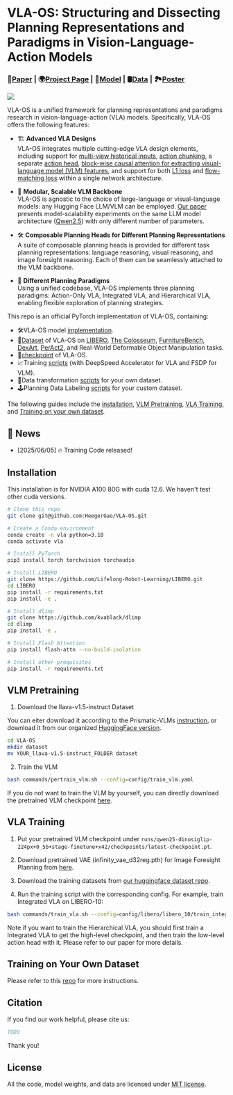 # VLA-OS: Structuring and Dissecting Planning Representations and Paradigms in Vision-Language-Action Models

### 📝[Paper](https://github.com/HeegerGao/VLA-OS) | 🌍[Project Page](https://github.com/HeegerGao/VLA-OS) | 🤗[Model](https://huggingface.co/Linslab/VLA-OS) | 🛢️[Data](https://huggingface.co/datasets/Linslab/VLA-OS-Dataset) | 🏞️[Poster](https://github.com/HeegerGao/VLA-OS)

![](./imgs/poster.png)

VLA-OS is a unified framework for planning representations and paradigms research in vision-language-action (VLA) models. Specifically, VLA-OS offers the following features:

- 🏗️ **Advanced VLA Designs**  
  VLA-OS integrates multiple cutting-edge VLA design elements, including support for [multi-view historical inputs](https://robovlms.github.io/), [action chunking](https://tonyzhaozh.github.io/aloha/), a separate [action head](https://www.physicalintelligence.company/blog/pi0), [block-wise causal attention for extracting visual-language model (VLM) features](https://www.physicalintelligence.company/blog/pi0), and support for both [L1 loss](https://openvla-oft.github.io/) and [flow-matching loss](https://www.physicalintelligence.company/blog/pi0) within a single network architecture.

- 🔗 **Modular, Scalable VLM Backbone**  
  VLA-OS is agnostic to the choice of large-language or visual-language models: any Hugging Face LLM/VLM can be employed. [Our paper]() presents model-scalability experiments on the same LLM model architecture ([Qwen2.5](https://github.com/QwenLM/Qwen2.5-VL)) with only different number of parameters.

- 🛠️ **Composable Planning Heads for Different Planning Representations**  
  A suite of composable planning heads is provided for different task planning representations: language reasoning, visual reasoning, and image foresight reasoning. Each of them can be seamlessly attached to the VLM backbone.

- 🔄 **Different Planning Paradigms**  
  Using a unified codebase, VLA-OS implements three planning paradigms: Action-Only VLA, Integrated VLA, and Hierarchical VLA, enabling flexible exploration of planning strategies.

This repo is an official PyTorch implementation of VLA-OS, containing:

- 🛠️VLA-OS model [implementation](https://github.com/HeegerGao/VLA-OS/tree/main/vlaos/models).
- 🤗[Dataset](https://huggingface.co/datasets/Linslab/VLA-OS-Dataset) of VLA-OS on [LIBERO](https://libero-project.github.io/intro.html), [The Colosseum](https://robot-colosseum.github.io/), [FurnitureBench](https://clvrai.github.io/furniture-bench/), [DexArt](https://www.chenbao.tech/dexart/), [PerAct2](https://bimanual.github.io/), and Real-World Deformable Object Manipulation tasks.
- 🤗[checkpoint](https://huggingface.co/Linslab/VLA-OS) of VLA-OS.
- 📈Training [scripts](https://github.com/HeegerGao/VLA-OS/tree/main/scripts) (with DeepSpeed Accelerator for VLA and FSDP for VLM).
- 🤖Data transformation [scripts](https://github.com/Panda-Shawn/VLA-OS-Language-Planning-Labeling) for your own dataset.
- 🕹️Planning Data Labeling [scripts](https://github.com/Panda-Shawn/VLA-OS-Language-Planning-Labeling) for your custom dataset.

The following guides include the [installation](#installation), [VLM Pretraining](#vlm-pretraining), [VLA Training](#vla-training), and [Training on your own dataset](#training-on-your-own-dataset). 

## 📰 News
- [2025/06/05] 🔥 Training Code released!

## Installation

This installation is for NVIDIA A100 80G with cuda 12.6. We haven't test other cuda versions.

```bash
# Clone this repo
git clone git@github.com:HeegerGao/VLA-OS.git

# Create a Conda environment
conda create -n vla python=3.10
conda activate vla

# Install PyTorch
pip3 install torch torchvision torchaudio

# Install LIBERO
git clone https://github.com/Lifelong-Robot-Learning/LIBERO.git
cd LIBERO
pip install -r requirements.txt
pip install -e .

# Install dlimp
git clone https://github.com/kvablack/dlimp
cd dlimp
pip install -e .

# Install Flash Attention
pip install flash-attn --no-build-isolation

# Install other prequisites
pip install -r requirements.txt
```

## VLM Pretraining

1. Download the llava-v1.5-instruct Dataset

You can eiter download it according to the Prismatic-VLMs [instruction](https://github.com/TRI-ML/prismatic-vlms/tree/main?tab=readme-ov-file#pretraining-datasets), or download it from our organized [HuggingFace version](https://huggingface.co/datasets/Linslab/VLA-OS-Dataset/tree/main/llava-v1.5-instruct).

```bash
cd VLA-OS
mkdir dataset
mv YOUR_llava-v1.5-instruct_FOLDER dataset
```

2. Train the VLM

```bash
bash commands/pertrain_vlm.sh --config=config/train_vlm.yaml
```

If you do not want to train the VLM by yourself, you can directly download the pretrained VLM checkpoint [here](https://huggingface.co/Linslab/VLA-OS/tree/main/Qwen2.5-VLM).

## VLA Training

1. Put your pretrained VLM checkpoint under `runs/qwen25-dinosiglip-224px+0_5b+stage-finetune+x42/checkpoints/latest-checkpoint.pt`.

2. Download pretrained VAE (infinity_vae_d32reg.pth) for Image Foresight Planning from [here](https://huggingface.co/Linslab/VLA-OS/blob/main/auxiliary/infinity_vae_d32reg.pth).

3. Download the training datasets from [our huggingface dataset repo](https://huggingface.co/datasets/Linslab/VLA-OS-Dataset).

4. Run the training script with the corresponding config. For example, train Integrated VLA on LIBERO-10:

```bash
bash commands/train_vla.sh --config=config/libero/libero_10/train_integrated_vla.yaml
```

Note if you want to train the Hierarchical VLA, you should first train a Integrated VLA to get the high-level checkpoint, and then train the low-level action head with it. Please refer to our paper for more details.



## Training on Your Own Dataset

Please refer to this [repo](https://github.com/Panda-Shawn/VLA-OS-Language-Planning-Labeling) for more instructions.

## Citation

If you find our work helpful, please cite us:

```bibtex
TODO
```

Thank you!

## License

All the code, model weights, and data are licensed under [MIT license](./LICENSE).